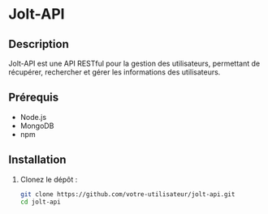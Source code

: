 # Jolt-API

## Description

Jolt-API est une API RESTful pour la gestion des utilisateurs, permettant de récupérer, rechercher et gérer les informations des utilisateurs.

## Prérequis

- Node.js
- MongoDB
- npm

## Installation

1. Clonez le dépôt :
   ```bash
   git clone https://github.com/votre-utilisateur/jolt-api.git
   cd jolt-api
   ```
